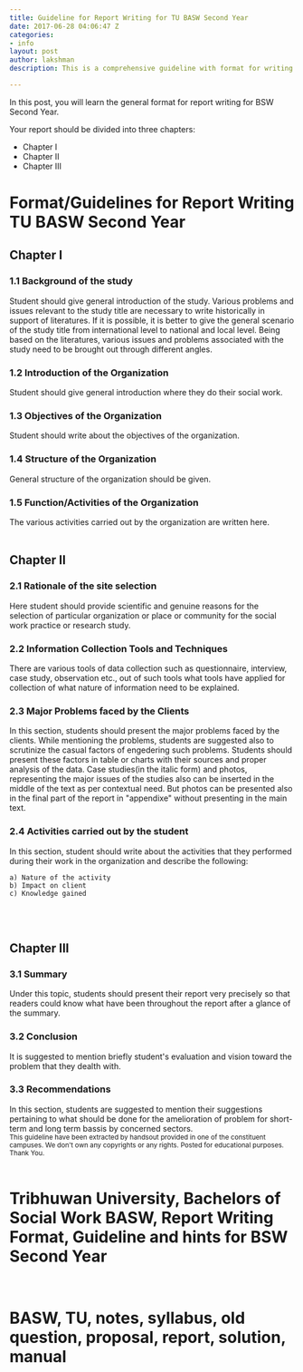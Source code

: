 ```yaml
---
title: Guideline for Report Writing for TU BASW Second Year 
date: 2017-06-28 04:06:47 Z
categories:
- info
layout: post
author: lakshman
description: This is a comprehensive guideline with format for writing report of Tribhuwan University Bachelors of Social Work BSW Second year. TU BSW notes, old question, syllabus, report, proposal, manual, solution etc.

---
```


In this post, you will learn the general format for report writing for BSW Second Year.

Your report should be divided into three chapters:

- Chapter I
- Chapter II
- Chapter III


<h1>Format/Guidelines for Report Writing TU BASW Second Year</h1>

<h2>Chapter I</h2>

<h3>1.1 Background of the study </h3>
Student should give general introduction of the study. Various problems and issues relevant to the study title are necessary to write historically in support of literatures. If it is possible, it is better to give the general scenario of the study title from international level to national and local level. Being based on the literatures, various issues and problems associated with the study need to be brought out through different angles.
 
<h3>1.2 Introduction of the Organization</h3>
Student should give general introduction where they do their social work.


<h3>1.3 Objectives of the Organization</h3>
Student should write about the objectives of the organization.

<h3>1.4 Structure of the Organization</h3>
General structure of the organization should be given.

<h3>1.5 Function/Activities of the Organization</h3>
The various activities carried out by the organization are written here.

<br>
<br>
<h2>Chapter II</h2>

<h3>2.1 Rationale of the site selection</h3>
Here student should provide scientific and genuine reasons for the selection of particular organization or place or community for the social work practice or research study.

<h3>2.2 Information Collection Tools and Techniques</h3>
There are various tools of data collection such as questionnaire, interview, case study, observation etc., out of such tools what tools have applied for collection of what nature of information need to be explained.


<h3>2.3 Major Problems faced by the Clients</h3> 
In this section, students should present the major problems faced by the clients. While mentioning the problems, students are suggested also to scrutinize the casual factors of engedering such problems. Students should present these factors in table or charts with their sources and proper analysis of the data. Case  studies(in the italic form) and photos, representing the major issues of the studies also can be inserted in the middle of the text as per contextual need. But photos can be presented also in the final part of the report in "appendixe" without presenting in the main text.

<h3>2.4 Activities carried out by the student</h3>
In this section, student should write about the activities that they performed during their work in the organization and describe the following:

	a) Nature of the activity
	b) Impact on client
	c) Knowledge gained

<br>
<br>

<h2>Chapter III</h2>

<h3>3.1 Summary</h3>
Under this topic, students should present their report very precisely so that readers could know what have been throughout the report after a glance of the summary.

<h3>3.2 Conclusion</h3>
It is suggested to mention briefly student's evaluation and vision toward the problem that they dealth with.

<h3>3.3 Recommendations</h3>
In this section, students are suggested to mention their suggestions pertaining to what should be done for the amelioration of problem  for short-term and long term bassis by concerned sectors.


<br> 
<small>This guideline have been extracted by handsout provided in one of the constituent campuses. We don't own any copyrights or any rights. Posted for educational purposes. Thank You.</small>
<br>
<br>
<h1>Tribhuwan University, Bachelors of Social Work BASW, Report Writing Format, Guideline and hints for BSW Second Year</h1>


<br>
<h1>BASW, TU, notes, syllabus, old question, proposal, report, solution, manual</h1>